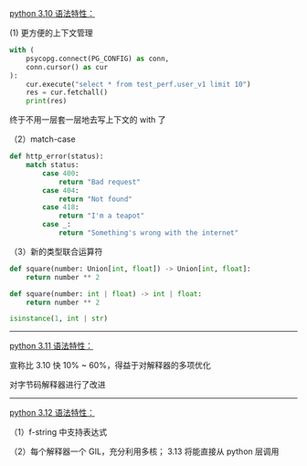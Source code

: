 
<u>python 3.10 语法特性：</u>

(1) 更方便的上下文管理

```python
with (
    psycopg.connect(PG_CONFIG) as conn,
    conn.cursor() as cur
):
    cur.execute("select * from test_perf.user_v1 limit 10")
    res = cur.fetchall()
    print(res)
```

终于不用一层套一层地去写上下文的 with 了


（2）match-case

```python
def http_error(status):
    match status:
        case 400:
            return "Bad request"
        case 404:
            return "Not found"
        case 418:
            return "I'm a teapot"
        case _:
            return "Something's wrong with the internet"
```

（3）新的类型联合运算符

```python
def square(number: Union[int, float]) -> Union[int, float]:
    return number ** 2

def square(number: int | float) -> int | float:
    return number ** 2

isinstance(1, int | str)
```


-----------

<u>python 3.11 语法特性：</u>

宣称比 3.10 快 10% ~ 60%，得益于对解释器的多项优化

对字节码解释器进行了改进





-----------

<u>python 3.12 语法特性：</u>

（1）f-string 中支持表达式

（2）每个解释器一个 GIL，充分利用多核； 3.13 将能直接从 python 层调用

